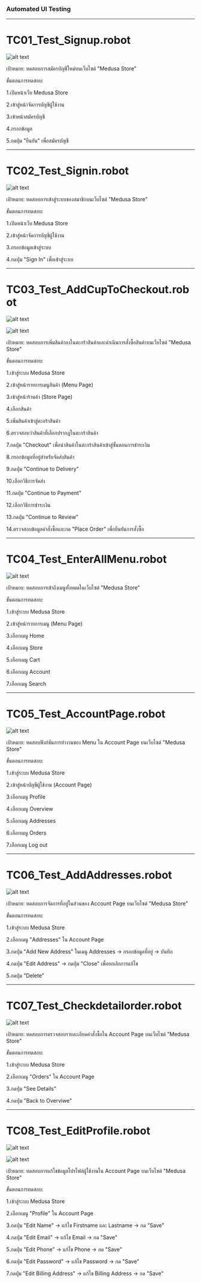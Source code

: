 ### Automated UI Testing

---

# TC01_Test_Signup.robot

![alt text](image/TC01.png)

เป้าหมาย: ทดสอบการสมัครบัญชีใหม่บนเว็บไซต์ "Medusa Store"

ขั้นตอนการทดสอบ: 

1.เปิดหน้าเว็บ Medusa Store 

2.เข้าสู่หน้าจัดการบัญชีผู้ใช้งาน 

3.เข้าหน้าสมัครบัญชี 

4.กรอกข้อมูล 

5.กดปุ่ม "ยืนยัน" เพื่อสมัครบัญชี

---

# TC02_Test_Signin.robot

![alt text](image/TC02.png)

เป้าหมาย: ทดสอบการเข้าสู่ระบบของสมาชิกบนเว็บไซต์ "Medusa Store"

ขั้นตอนการทดสอบ: 

1.เปิดหน้าเว็บ Medusa Store 

2.เข้าสู่หน้าจัดการบัญชีผู้ใช้งาน 

3.กรอกข้อมูลเข้าสู่ระบบ 

4.กดปุ่ม "Sign In" เพื่อเข้าสู่ระบบ

---

# TC03_Test_AddCupToCheckout.robot

![alt text](image/TC03.png)

![alt text](image/TC03Detail.png)

เป้าหมาย: ทดสอบการเพิ่มสินค้าลงในตะกร้าสินค้าและดำเนินการสั่งซื้อสินค้าบนเว็บไซต์ "Medusa Store"

ขั้นตอนการทดสอบ: 

1.เข้าสู่ระบบ Medusa Store 

2.เข้าสู่หน้ารายการเมนูสินค้า (Menu Page) 

3.เข้าสู่หน้าร้านค้า (Store Page) 

4.เลือกสินค้า 

5.เพิ่มสินค้าเข้าสู่ตะกร้าสินค้า 

6.ตรวจสอบว่าสินค้าที่เลือกปรากฏในตะกร้าสินค้า 

7.กดปุ่ม "Checkout" เพื่อนำสินค้าในตะกร้าสินค้าเข้าสู่ขั้นตอนการชำระเงิน 

8.กรอกข้อมูลที่อยู่สำหรับจัดส่งสินค้า 

9.กดปุ่ม "Continue to Delivery" 

10.เลือกวิธีการจัดส่ง 

11.กดปุ่ม "Continue to Payment" 

12.เลือกวิธีการชำระเงิน 

13.กดปุ่ม "Continue to Review" 

14.ตรวจสอบข้อมูลคำสั่งซื้อและกด "Place Order" เพื่อยืนยันการสั่งซื้อ

---

# TC04_Test_EnterAllMenu.robot

![alt text](image/TC04.png)

เป้าหมาย: ทดสอบการเข้าถึงเมนูทั้งหมดในเว็บไซต์ "Medusa Store"

ขั้นตอนการทดสอบ:

1.เข้าสู่ระบบ Medusa Store 

2.เข้าสู่หน้ารายการเมนู (Menu Page) 

3.เลือกเมนู Home 

4.เลือกเมนู Store 

5.เลือกเมนู Cart

6.เลือกเมนู Account

7.เลือกเมนู Search 

---

# TC05_Test_AccountPage.robot

![alt text](image/TC05.png)

เป้าหมาย: ทดสอบฟังก์ชันการทำงานของ Menu ใน Account Page บนเว็บไซต์ "Medusa Store" 

ขั้นตอนการทดสอบ:

1.เข้าสู่ระบบ Medusa Store 

2.เข้าสู่หน้าบัญชีผู้ใช้งาน (Account Page) 

3.เลือกเมนู Profile 

4.เลือกเมนู Overview 

5.เลือกเมนู Addresses

6.เลือกเมนู Orders

7.เลือกเมนู Log out 

---

# TC06_Test_AddAddresses.robot

![alt text](image/TC06.png)

เป้าหมาย: ทดสอบการจัดการที่อยู่ในส่วนของ Account Page บนเว็บไซต์ "Medusa Store"

ขั้นตอนการทดสอบ:

1.เข้าสู่ระบบ Medusa Store 

2.เลือกเมนู "Addresses" ใน Account Page 

3.กดปุ่ม "Add New Address" ในเมนู Addresses -> กรอกข้อมูลที่อยู่ -> บันทึก

4.กดปุ่ม "Edit Address" -> กดปุ่ม "Close" เพื่อยกเลิกการแก้ไข

5.กดปุ่ม "Delete" 

---

# TC07_Test_Checkdetailorder.robot

![alt text](image/TC07.png)

เป้าหมาย: ทดสอบการตรวจสอบรายละเอียดคำสั่งซื้อใน Account Page บนเว็บไซต์ "Medusa Store"

ขั้นตอนการทดสอบ:

1.เข้าสู่ระบบ Medusa Store 

2.เลือกเมนู "Orders" ใน Account Page

3.กดปุ่ม "See Details" 

4.กดปุ่ม "Back to Overviwe"

---

# TC08_Test_EditProfile.robot

![alt text](image/TC08.png)

![alt text](image/TC08Detail.png)

เป้าหมาย: ทดสอบการแก้ไขข้อมูลโปรไฟล์ผู้ใช้งานใน Account Page บนเว็บไซต์ "Medusa Store" 

ขั้นตอนการทดสอบ:

1.เข้าสู่ระบบ Medusa Store 

2.เลือกเมนู "Profile" ใน Account Page

3.กดปุ่ม "Edit Name" -> แก้ไข Firstname และ Lastname -> กด "Save" 

4.กดปุ่ม "Edit Email" -> แก้ไข Email -> กด "Save" 

5.กดปุ่ม "Edit Phone"  -> แก้ไข Phone -> กด "Save"

6.กดปุ่ม "Edit Password" -> แก้ไข Password  -> กด "Save"

7.กดปุ่ม "Edit Billing Address"  -> แก้ไข Billing Address -> กด "Save"
